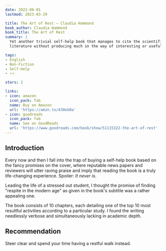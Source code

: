 ```yaml
---
date: 2022-06-01
lastmod: 2023-03-29

title: The Art of Rest — Claudia Hammond
book_author: Claudia Hammond
book_title: The Art of Rest
summary: |
  Yet another trivial self-help book that manages to cite the scientific
  literature without producing much in the way of interesting or useful facts.

tags:
- English
- Non-Fiction
- Self-Help
- ⭐⭐

stars: 2

links:
- icon: amazon
  icon_pack: fab
  name: Buy on Amazon
  url: 'https://amzn.to/430oG0a'
- icon: goodreads
  icon_pack: fab
  name: See on GoodReads
  url: 'https://www.goodreads.com/book/show/51115322-the-art-of-rest'
---
```


## Introduction

Every now and then I fall into the trap of buying a self-help book based on
the fancy promises on the cover, where reputable news papers and reviewers
will utter raving praise and imply that reading the book is a truly life-changing
experience. Spoiler: _It never is_.

Leading the life of a stressed out student, I thought the promise of finding
"respite in the modern age" as given in the book's subtitle was a rather appealing
one.

The book consists of 10 chapters, each detailing one of the top 10 most resultful
activities according to a particular study. I found the writing needlessly verbose
and simultaneously lacking in academic depth.

## Recommendation

Steer clear and spend your time having a restful walk instead.
